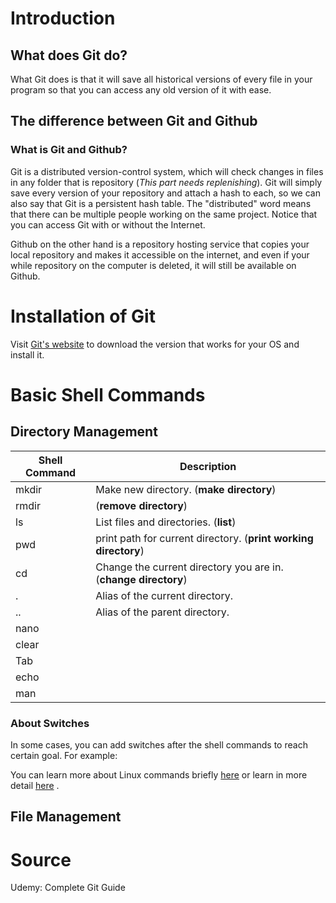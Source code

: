 # Introduction
 ## What does Git do?
 What Git does is that it will save all historical versions of every file in your program so that you can access any old version of it with ease.
 ## The difference between Git and Github
 ### What is Git and Github?
 Git is a distributed version-control system, which will check changes in files in any folder that is repository (*This part needs replenishing*). Git will simply save every version of your repository and attach a hash to each, so we can also say that Git is a persistent hash table. The "distributed" word means that there can be multiple people working on the same project. Notice that you can access Git with or without the Internet.
 
 Github on the other hand is a repository hosting service that copies your local repository and makes it accessible on the internet, and even if your while repository on the computer is deleted, it will still be available on Github.

# Installation of Git
Visit [Git's website](https://git-scm.com/) to download the version that works for your OS and install it.

# Basic Shell Commands
## Directory Management
Shell Command | Description
--- | ---
mkdir | Make new directory. (**make directory**)
rmdir | (**remove directory**)
ls | List files and directories. (**list**)
pwd | print path for current directory. (**print working directory**)
cd | Change the current directory you are in. (**change directory**)
. | Alias of the current directory.
.. | Alias of the parent directory.
nano | 
clear |
Tab |
echo |
man |

### About Switches ###
In some cases, you can add switches after the shell commands to reach certain goal.
For example: 


You can learn more about Linux commands briefly [here](https://www.rapidtables.com/code/linux/index.html) or learn in more detail [here](https://ubuntu.com/tutorials/command-line-for-beginners#1-overview) .
## File Management


# Source
Udemy: Complete Git Guide
